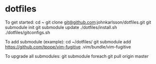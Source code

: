 dotfiles
========

To get started:
    cd ~
    git clone git@github.com:johnkarlsson/dotfiles.git
    git submodule init
    git submodule update
    ./dotfiles/install.sh
    ./dotfiles/gitconfigs.sh

To add submodule (example):
    cd ~/dotfiles/
    git submodule add https://github.com/tpope/vim-fugitive .vim/bundle/vim-fugitive

To upgrade all submodules:
    git submodule foreach git pull origin master
